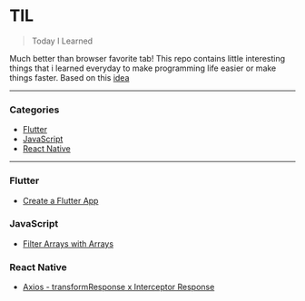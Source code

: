 # TIL

> Today I Learned

Much better than browser favorite tab! This repo contains little interesting
things that i learned everyday to make programming life easier or make things
faster. Based on this [idea](https://github.com/jbranchaud/til)

---

### Categories

- [Flutter](#flutter)
- [JavaScript](#javascript)
- [React Native](#react-native)

---

### Flutter

- [Create a Flutter App](flutter/create-flutter-app.md)

### JavaScript

- [Filter Arrays with Arrays](javascript/filter-arrays-with-arrays.md)

### React Native

- [Axios - transformResponse x Interceptor Response](reactnative/axios-transformresponse-interceptor-response.md)
